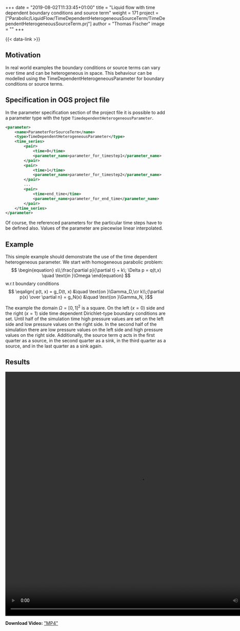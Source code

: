+++
date = "2019-08-02T11:33:45+01:00"
title = "Liquid flow with time dependent boundary conditions and source term"
weight = 171
project = ["Parabolic/LiquidFlow/TimeDependentHeterogeneousSourceTerm/TimeDependentHeterogeneousSourceTerm.prj"]
author = "Thomas Fischer"
image = ""
+++

{{< data-link >}}

## Motivation

In real world examples the boundary conditions or source terms can vary over time
and can be heterogeneous in space. This behaviour can be modelled using the
TimeDependentHeterogeneousParameter for boundary conditions or source terms.

## Specification in OGS project file

In the parameter specification section of the project file it is possible to add
a parameter type with the type `TimedependentHeterogeneousParameter`.

```xml
<parameter>
    <name>ParameterForSourceTerm</name>
    <type>TimeDependentHeterogeneousParameter</type>
    <time_series>
        <pair>
            <time>0</time>
            <parameter_name>parameter_for_timestep1</parameter_name>
        </pair>
        <pair>
            <time>1</time>
            <parameter_name>parameter_for_timestep2</parameter_name>
        </pair>
        ...
        <pair>
            <time>end_time</time>
            <parameter_name>parameter_for_end_time</parameter_name>
        </pair>
    </time_series>
</parameter>
```

Of course, the referenced parameters for the particular time steps have to be
defined also. Values of the parameter are piecewise linear interpolated.

## Example

This simple example should demonstrate the use of the time dependent
heterogeneous parameter. We start with homogeneous parabolic problem:
$$
\begin{equation}
s\\;\frac{\partial p}{\partial t} + k\; \Delta p = q(t,x) \quad \text{in }\Omega
\end{equation}
$$
w.r.t boundary conditions
$$
\eqalign{
p(t, x) = g_D(t, x) &\quad \text{on }\Gamma_D,\cr
k\\;{\partial p(x) \over \partial n} = g_N(x) &\quad \text{on }\Gamma_N,
}$$

The example the domain $\Omega = [0,1]^2$ is a square. On the left
($x=0$) side and the right ($x=1$) side time dependent Dirichlet-type boundary
conditions are set. Until half of the simulation time high pressure values are
set on the left side and low pressure values on the right side. In the second
half of the simulation there are low pressure values on the left side and high
pressure values on the right side. Additionally, the source term $q$ acts in
the first quarter as a source, in the second quarter as a sink, in the third
quarter as a source, and in the last quarter as a sink again.

## Results

<video width="838" height="762" controls>
<source src="TimeDependentHeterogeneousBoundaryConditionsAndSourceTerm.mp4" type="video/mp4" />
</video>
<p>
<strong>Download Video:</strong>
<a href="TimeDependentHeterogeneousBoundaryConditionsAndSourceTerm.mp4">"MP4"</a>
</p>
